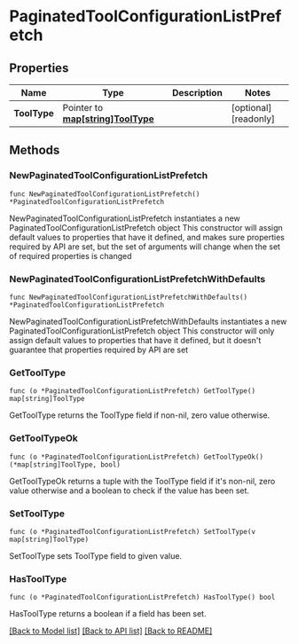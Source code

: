 # PaginatedToolConfigurationListPrefetch

## Properties

Name | Type | Description | Notes
------------ | ------------- | ------------- | -------------
**ToolType** | Pointer to [**map[string]ToolType**](ToolType.md) |  | [optional] [readonly] 

## Methods

### NewPaginatedToolConfigurationListPrefetch

`func NewPaginatedToolConfigurationListPrefetch() *PaginatedToolConfigurationListPrefetch`

NewPaginatedToolConfigurationListPrefetch instantiates a new PaginatedToolConfigurationListPrefetch object
This constructor will assign default values to properties that have it defined,
and makes sure properties required by API are set, but the set of arguments
will change when the set of required properties is changed

### NewPaginatedToolConfigurationListPrefetchWithDefaults

`func NewPaginatedToolConfigurationListPrefetchWithDefaults() *PaginatedToolConfigurationListPrefetch`

NewPaginatedToolConfigurationListPrefetchWithDefaults instantiates a new PaginatedToolConfigurationListPrefetch object
This constructor will only assign default values to properties that have it defined,
but it doesn't guarantee that properties required by API are set

### GetToolType

`func (o *PaginatedToolConfigurationListPrefetch) GetToolType() map[string]ToolType`

GetToolType returns the ToolType field if non-nil, zero value otherwise.

### GetToolTypeOk

`func (o *PaginatedToolConfigurationListPrefetch) GetToolTypeOk() (*map[string]ToolType, bool)`

GetToolTypeOk returns a tuple with the ToolType field if it's non-nil, zero value otherwise
and a boolean to check if the value has been set.

### SetToolType

`func (o *PaginatedToolConfigurationListPrefetch) SetToolType(v map[string]ToolType)`

SetToolType sets ToolType field to given value.

### HasToolType

`func (o *PaginatedToolConfigurationListPrefetch) HasToolType() bool`

HasToolType returns a boolean if a field has been set.


[[Back to Model list]](../README.md#documentation-for-models) [[Back to API list]](../README.md#documentation-for-api-endpoints) [[Back to README]](../README.md)


